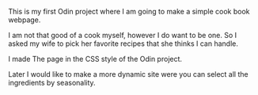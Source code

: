 This is my first Odin project where I am going to make a simple cook book webpage.

I am not that good of a cook myself, however I do want to be one. 
So I asked my wife to pick her favorite recipes that she thinks I can handle. 

I made The page in the CSS style of the Odin project.

Later I would like to make a more dynamic site were you can select all the ingredients by seasonality.  